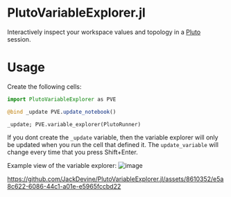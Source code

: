 # PlutoVariableExplorer.jl

Interactively inspect your workspace values and topology in a [Pluto](https://github.com/fonsp/Pluto.jl) session.

# Usage

Create the following cells:
```julia
import PlutoVariableExplorer as PVE
```
```julia
@bind _update PVE.update_notebook()
```
```
_update; PVE.variable_explorer(PlutoRunner)
```
If you dont create the `_update` variable, then the variable explorer will only be updated when you run the cell that defined it. The `update_variable` will change every time that you press Shift+Enter.

Example view of the variable explorer:
![image](https://github.com/JackDevine/PlutoVariableExplorer.jl/assets/8610352/dc1f6cb2-2cef-47ca-b9ea-d9f1e1802fdc)

https://github.com/JackDevine/PlutoVariableExplorer.jl/assets/8610352/e5a8c622-6086-44c1-a01e-e5965fccbd22

